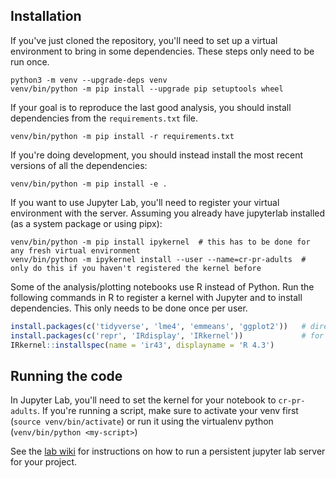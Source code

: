 
## Installation

If you've just cloned the repository, you'll need to set up a virtual environment to bring in some dependencies. These steps only need to be run once.

``` shell
python3 -m venv --upgrade-deps venv
venv/bin/python -m pip install --upgrade pip setuptools wheel
```

If your goal is to reproduce the last good analysis, you should install dependencies from the `requirements.txt` file.

``` shell
venv/bin/python -m pip install -r requirements.txt
```

If you're doing development, you should instead install the most recent versions of all the dependencies:

``` shell
venv/bin/python -m pip install -e .
```

If you want to use Jupyter Lab, you'll need to register your virtual environment with the server. Assuming you already have jupyterlab installed (as a system package or using pipx):

``` shell
venv/bin/python -m pip install ipykernel  # this has to be done for any fresh virtual environment
venv/bin/python -m ipykernel install --user --name=cr-pr-adults  # only do this if you haven't registered the kernel before
```

Some of the analysis/plotting notebooks use R instead of Python. Run the following commands in R to register a kernel with Jupyter and to install dependencies. This only needs to be done once per user.

``` R
install.packages(c('tidyverse', 'lme4', 'emmeans', 'ggplot2'))   # direct code dependencies
install.packages(c('repr', 'IRdisplay', 'IRkernel'))             # for the R notebooks
IRkernel::installspec(name = 'ir43', displayname = 'R 4.3')

```

## Running the code

In Jupyter Lab, you'll need to set the kernel for your notebook to `cr-pr-adults`. If you're running a script, make sure to activate your venv first (`source venv/bin/activate`) or run it using the virtualenv python (`venv/bin/python <my-script>`)

See the [lab wiki](https://gracula.psyc.virginia.edu/wiki/Computing/RemotePythonGuide/) for instructions on how to run a persistent jupyter lab server for your project.
